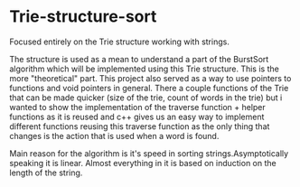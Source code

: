 # Trie-structure-sort
Focused entirely on the Trie structure working with strings.

The structure is used as a mean to understand a part of the BurstSort algorithm which will be implemented using this Trie structure.
This is the more "theoretical" part.
This project also served as a way to use pointers to functions and void pointers in general.
There a couple functions of the Trie that can be made quicker (size of the trie, count of words in the trie)
but i wanted to show the implementation of the traverse function + helper functions as it is reused and c++
gives us an easy way to implement different functions reusing this traverse function as the only thing that changes
is the action that is used when a word is found.

Main reason for the algorithm is it's speed in sorting strings.Asymptotically speaking it is linear.
Almost everything in it is based on induction on the length of the string.
